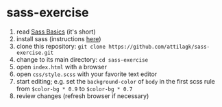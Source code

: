 # sass-exercise

1. read [Sass Basics](http://sass-lang.com/guide) (it's short)
1. install sass (instructions [here](http://sass-lang.com/install))
1. clone this repository: `git clone https://github.com/attilagk/sass-exercise.git`
1. change to its main directory: `cd sass-exercise`
1. open `index.html` with a browser
1. open `css/style.scss` with your favorite text editor
1. start editing; e.g. set the `background-color` of `body` in the first scss rule from `$color-bg * 0.9` to `$color-bg * 0.7`
1. review changes (refresh browser if necessary)
